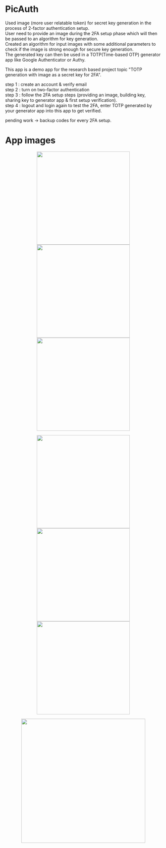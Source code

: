 # PicAuth
Used image (more user relatable token) for secret key generation in the process of 2-factor authentication setup.  
User need to provide an image during the 2FA setup phase which will then be passed to an algorithm for key generation.  
Created an algorithm for input images with some additional parameters to check if the image is strong enough for secure key generation.  
The generated key can then be used in a TOTP(Time-based OTP) generator app like Google Authenticator or Authy.  
  
This app is a demo app for the research based project topic "TOTP generation with image as a secret key for 2FA".  
  
step 1 : create an account & verify email  
step 2 : turn on two-factor authentication  
step 3 : follow the 2FA setup steps (providing an image, building key, sharing key to generator app & first setup verification).  
step 4 : logout and login again to test the 2FA, enter TOTP generated by your generator app into this app to get verified.  
  
pending work -> backup codes for every 2FA setup.


# App images

<p align="center">
  <img src="https://github.com/Shubh-Srivastava-5911/Picauth/assets/123496162/0ccca2a7-0637-45b6-a0eb-757e8eb8cf5f" width=300/>
  <img src="https://github.com/Shubh-Srivastava-5911/Picauth/assets/123496162/b5981415-c09a-4f98-bde6-d26c3df59bd2" width=300/>
  <img src="https://github.com/Shubh-Srivastava-5911/Picauth/assets/123496162/f986ced4-eee9-4b3e-97a0-84d86483a4bd" width=300/>
</p>

<p align="center">
<img src="https://github.com/Shubh-Srivastava-5911/Picauth/assets/123496162/24c194aa-6583-41bc-9d8c-e0ae911e627d" width=300/>
<img src="https://github.com/Shubh-Srivastava-5911/Picauth/assets/123496162/9b8f229a-f69f-4c95-8c9f-36c850db558b" width=300/>
<img src="https://github.com/Shubh-Srivastava-5911/Picauth/assets/123496162/ed75cd8a-65ab-4212-b641-89beabf31622" width=300/>
</p>  

<p align="center">
<img src="https://github.com/Shubh-Srivastava-5911/Picauth/assets/123496162/fc21b0dd-ae46-43c2-affb-38d69402f7b4" width=400/>
</p>
